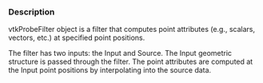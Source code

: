 ### Description

vtkProbeFilter object is a filter that computes point attributes (e.g., scalars, vectors, etc.) at specified point positions. 

The filter has two inputs: the Input and Source. The Input geometric structure is passed through the filter. The point attributes are computed at the Input point positions by interpolating into the source data.

